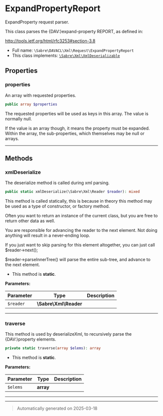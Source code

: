 
# ExpandPropertyReport

ExpandProperty request parser.

This class parses the {DAV:}expand-property REPORT, as defined in:

http://tools.ietf.org/html/rfc3253#section-3.8

* Full name: `\Sabre\DAVACL\Xml\Request\ExpandPropertyReport`
* This class implements:
[`\Sabre\Xml\XmlDeserializable`](../../../Xml/XmlDeserializable.md)



## Properties


### properties

An array with requested properties.

```php
public array $properties
```

The requested properties will be used as keys in this array. The value
is normally null.

If the value is an array though, it means the property must be expanded.
Within the array, the sub-properties, which themselves may be null or
arrays.




***

## Methods


### xmlDeserialize

The deserialize method is called during xml parsing.

```php
public static xmlDeserialize(\Sabre\Xml\Reader $reader): mixed
```

This method is called statically, this is because in theory this method
may be used as a type of constructor, or factory method.

Often you want to return an instance of the current class, but you are
free to return other data as well.

You are responsible for advancing the reader to the next element. Not
doing anything will result in a never-ending loop.

If you just want to skip parsing for this element altogether, you can
just call $reader->next();

$reader->parseInnerTree() will parse the entire sub-tree, and advance to
the next element.

* This method is **static**.




**Parameters:**

| Parameter | Type | Description |
|-----------|------|-------------|
| `$reader` | **\Sabre\Xml\Reader** |  |





***

### traverse

This method is used by deserializeXml, to recursively parse the
{DAV:}property elements.

```php
private static traverse(array $elems): array
```



* This method is **static**.




**Parameters:**

| Parameter | Type | Description |
|-----------|------|-------------|
| `$elems` | **array** |  |





***


***
> Automatically generated on 2025-03-18
